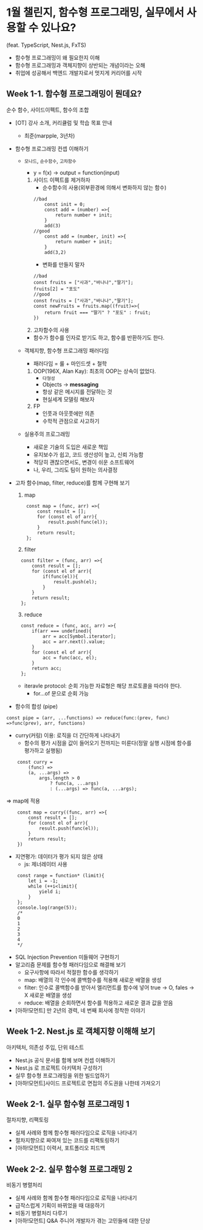 # 1월 챌린지, 함수형 프로그래밍, 실무에서 사용할 수 있나요?

(feat. TypeScript, Nest.js, FxTS)

- 함수형 프로그래밍이 왜 필요한지 이해
- 함수형 프로그래밍과 객체지향이 상반되는 개념이라는 오해
- 취업에 성공해서 백엔드 개발자로서 멋지게 커리어를 시작

## Week 1-1. 함수형 프로그래밍이 뭔데요?

순수 함수, 사이드이펙트, 함수의 조합

- [OT] 강사 소개, 커리큘럼 및 학습 목표 안내
  - 최준(marpple, 3년차)
- 함수형 프로그래밍 컨셉 이해하기

  - `모나드`, `순수함수`, `고차함수`

    - y = f(x) -> output = function(input)

    1. 사이드 이펙트를 제거하자
       - 순수함수의 사용(외부환경에 의해서 변화하지 않는 함수)
       ```
       //bad
           const init = 0;
           const add = (number) =>{
               return number + init;
           }
           add(3)
       //good
           const add = (number, init) =>{
               return number + init;
           }
           add(3,2)
       ```
       - 변화를 만들지 말자
       ```
       //bad
       const fruits = ["사과","바나나","딸기"];
       fruits[2] = "포도"
       //good
       const fruits = ["사과","바나나","딸기"];
       const newFruits = fruits.map((fruit)=>{
           return fruit === "딸기" ? "포도" : fruit;
       })
       ```
    2. 고차함수의 사용

    - 함수가 함수를 인자로 받기도 하고, 함수를 반환하기도 한다.

  - 객체지향, 함수형 프로그래밍 패러다임
    - 패러다임 = 룰 + 마인드셋 + 철학
    1. OOP(196X, Alan Kay): 최초의 OOP는 상속이 없었다.
       - `다형성`
       - Objects -> **messaging**
       - 항상 같은 메시지를 전달하는 것
       - 현실세계 모델링 해보자
    2. FP
       - 인풋과 아웃풋에만 의존
       - 수학적 관점으로 사고하기
  - 실용주의 프로그래밍
    - 새로운 기술의 도입은 새로운 책임
    - 유지보수가 쉽고, 코드 생산성이 높고, 신뢰 가능함
    - 적당히 괜찮으면서도, 변경이 쉬운 소프트웨어
    - 나, 우리, 그리도 팀이 원하는 의사결정

- 고차 함수(map, filter, reduce)를 함께 구현해 보기
  1. map
  ```
      const map = (func, arr) =>{
          const result = [];
          for (const el of arr){
              result.push(func(el));
          }
          return result;
      };
  ```
  2. filter
  ```
    const filter = (func, arr) =>{
        const result = [];
        for (const el of arr){
            if(func(el)){
                result.push(el);
            }
        }
        return result;
    };
  ```
  3. reduce
  ```
    const reduce = (func, acc, arr) =>{
        if(arr === undefined){
            arr = acc[Symbol.iterator];
            acc = arr.next().value;
        }
        for (const el of arr){
            acc = func(acc, el);
        }
        return acc;
    };
  ```
  - iteravle protocol: 순회 가능한 자료형은 해당 프로토콜을 따라야 한다.
    - for...of 문으로 순회 가능
- 함수의 합성 (pipe)

```
const pipe = (arr, ...functions) => reduce(func:(prev, func) =>func(prev), arr, functions)
```

- curry(커링) 이용: 로직을 더 간단하게 나타내기
  - 함수의 평가 시점을 값이 들어오기 전까지는 미룬다(정말 실행 시점에 함수를 평가하고 실행됨)

```
    const curry =
        (func) =>
        (a, ...args) =>
            args.length > 0
                ? func(a, ...args)
                : (...args) => func(a, ...args);
```

=> map에 적용

```
    const map = curry((func, arr) =>{
        const result = [];
        for (const el of arr){
            result.push(func(el));
        }
        return result;
    })
```

- 지연평가: 데이터가 평가 되지 않은 상태
  - js: 제너레이터 사용

```
    const range = function* (limit){
        let i = -1;
        while (++i<limit){
            yield i;
        }
    };
    console.log(range(5));
    /*
    0
    1
    2
    3
    4
    */
```

- SQL Injection Prevention 미들웨어 구현하기
- 알고리즘 문제를 함수형 패러다임으로 해결해 보기
  - 요구사항에 따라서 적절한 함수를 생각하기
  - map: 배열의 각 인수에 콜백함수를 적용해 새로운 배열을 생성
  - filter: 인수로 콜백함수를 받아서 엘리먼트를 함수에 넣어 true -> O, fales -> X 새로운 배열을 생성
  - reduce: 배열을 순회하면서 함수를 적용하고 새로운 결과 값을 얻음
- [아하!모먼트] 만 2년의 경력, 네 번째 회사에 정착한 이야기

## Week 1-2. Nest.js 로 객체지향 이해해 보기

아키텍처, 의존성 주입, 단위 테스트

- Nest.js 공식 문서를 함께 보며 컨셉 이해하기
- Nest.js 로 프로젝트 아키텍처 구성하기
- 실무 함수형 프로그래밍을 위한 빌드업하기
- [아하!모먼트]사이드 프로젝트로 면접의 주도권을 나한테 가져오기

## Week 2-1. 실무 함수형 프로그래밍 1

절차지향, 리팩토링

- 실제 사례와 함께 함수형 패러다임으로 로직을 나타내기
- 절차지향으로 짜여져 있는 코드를 리팩토링하기
- [아하!모먼트] 이력서, 포트폴리오 피드백

## Week 2-2. 실무 함수형 프로그래밍 2

비동기 병렬처리

- 실제 사례와 함께 함수형 패러다임으로 로직을 나타내기
- 급작스럽게 기획이 바뀌었을 때 대응하기
- 비동기 병렬처리 다루기
- [아하!모먼트] Q&A 주니어 개발자가 겪는 고민들에 대한 단상
